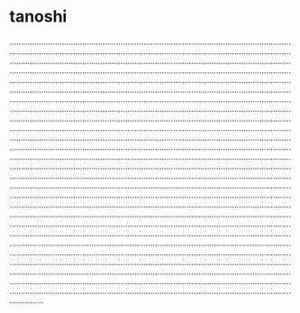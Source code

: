 # tanoshi
...................................................................................................................................................................................................................................................................................................................................................................................................................................................................................................................................................................................................................................................................................................................................................................................................................................................................................................................................................................................................................................................................................................................................................................................................................................................................................................................................................................................................................................................................................................................................................................................................................................................................................................................................................................................................................................................................................................................................................................................................................................................................................................................................................................................................................................................................................................................................................................................................................................................................................................................................................................................................................................................................................................................................................................................................................................................................................................................................................................................................................................................................................................................................................................................................................................................................................................................................................................................................................................................................................................